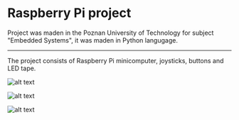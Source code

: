 # Raspberry Pi project

Project was maden in the Poznan University of Technology for subject "Embedded Systems", it was maden in Python langugage.

--------------------------

The project consists of Raspberry Pi minicomputer, joysticks, buttons and LED tape.

![alt text]([http://url/to/img.png](https://github.com/mr-SCWN/RaspberryPi_Checkers/blob/main/Case_board_off.jpg)https://github.com/mr-SCWN/RaspberryPi_Checkers/blob/main/Case_board_off.jpg?raw=true)

![alt text]([http://url/to/img.png](https://github.com/mr-SCWN/RaspberryPi_Checkers/blob/main/Case_board_on.jpg)https://github.com/mr-SCWN/RaspberryPi_Checkers/blob/main/Case_board_on.jpg?raw=true)

![alt text]([http://url/to/img.png](https://github.com/mr-SCWN/RaspberryPi_Checkers/blob/main/Game%20Board.jpg)https://github.com/mr-SCWN/RaspberryPi_Checkers/blob/main/Game%20Board.jpg?raw=true)

